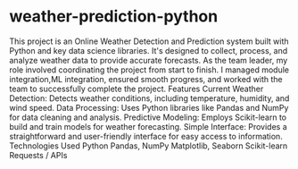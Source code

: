 # weather-prediction-python
This project is an Online Weather Detection and Prediction system built with Python and key data science libraries. It's designed to collect, process, and analyze weather data to provide accurate forecasts.
As the team leader, my role involved coordinating the project from start to finish. I managed module integration,ML integration, ensured smooth progress, and worked with the team to successfully complete the project.
Features
Current Weather Detection: Detects weather conditions, including temperature, humidity, and wind speed.
Data Processing: Uses Python libraries like Pandas and NumPy for data cleaning and analysis.
Predictive Modeling: Employs Scikit-learn to build and train models for weather forecasting.
Simple Interface: Provides a straightforward and user-friendly interface for easy access to information.
Technologies Used
Python
Pandas, NumPy
Matplotlib, Seaborn
Scikit-learn
Requests / APIs
